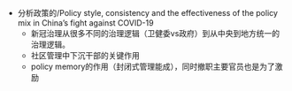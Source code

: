 * 分析政策的/Policy style, consistency and the effectiveness of the policy mix in China’s fight against COVID-19
  * 新冠治理从很多不同的治理逻辑（卫健委vs政府）到从中央到地方统一的治理逻辑。
  * 社区管理中下沉干部的关键作用
  * policy memory的作用（封闭式管理能成），同时撤职主要官员也是为了激励